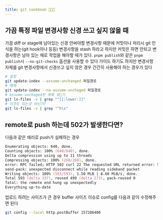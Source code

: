 ```yaml
---
title: git cookbook 👨🏽‍🍳
---
```

## 가끔 특정 파일 변경사항 신경 쓰고 싶지 않을 때

가끔 diff or stage에 남아있는 신경 안써야할 변경사항 때문에 커밋이나 처리시 git 인식을 하는(git hook이나 등등) 변경사항을 stash 하라고 하지만 커밋은 하면 안되고 변경사항은 남아 있는 채로 작업을 해야할 때가 있다.
`pnpm publish`와 같은
`pnpm publish`시 `--no-git-checks` 옵션을 사용할 수 있다 가이드 하기도 하지만 변경사항 자체를 git 변경사항에서 신경쓰고 싶지 않은 경우 간간히 사용해야 하는 경우가 있다

```zsh
# 설정
git update-index --assume-unchanged 파일경로
# 해제
git update-index --no-assume-unchaged 파일경로
# assume-unchaged된 목록 보기
git ls-files -v | grep "^[[:lower:]]"
# 이것도 되는것 아닌가?
git ls-files -v | grep "^h\s"
```

## remote로 push 하는데 502가 발생한다면?

다음과 같은 에러로 push가 실패하는 경우
```zsh
Enumerating objects: 640, done.
Counting objects: 100% (640/640), done.
Delta compression using up to 11 threads
Compressing objects: 100% (268/268), done.
error: RPC failed; HTTP 502 curl 22 The requested URL returned error: 502
send-pack: unexpected disconnect while reading sideband packet
Writing objects: 100% (593/593), 1.50 MiB | 8.60 MiB/s, done.
Total 593 (delta 337), reused 499 (delta 273), pack-reused 0
fatal: the remote end hung up unexpectedly
Everything up-to-date
```
업로드 하려는 사이즈가 큰 경우 buffer 사이즈 이슈로 config를 다음과 같이 수정해주면 된다
```zsh
git config --local http.postBuffer 157286400
```